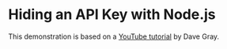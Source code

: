 # Hiding an API Key with Node.js

This demonstration is based on a [YouTube tutorial](https://www.youtube.com/watch?v=uk9pviyvrtg) by Dave Gray.
